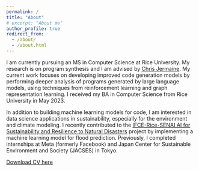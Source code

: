 ```yaml
---
permalink: /
title: "About"
# excerpt: "About me"
author_profile: true
redirect_from: 
  - /about/
  - /about.html
---
```


I am currently pursuing an MS in Computer Science at Rice University. My research is on program synthesis and I am advised by [Chris Jermaine](https://www.cs.rice.edu/~cmj4/). My current work focuses on developing improved code generation models by performing deeper analysis of programs generated by large language models, using techniques from reinforcement learning and graph representation learning. I received my BA in Computer Science from Rice University in May 2023.

In addition to building machine learning models for code, I am interested in data science applications in sustainability, especially for the environment and climate modeling. I recently contributed to the [IFCE-Rice-SENAI AI for Sustainability and Resilience to Natural Disasters](https://www.100kstrongamericas.org/ifce-rice-senai-program-on-artificial-intelligence-for-urban-sustainability-and-resilience-to-natural-disasters-in-the-americas/) project by implementing a machine learning model for flood prediction. Previously, I completed internships at Meta (formerly Facebook) and Japan Center for Sustainable Environment and Society (JACSES) in Tokyo.    

[Download CV here](http://chima-adiole.github.io/files/cv.pdf)
